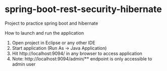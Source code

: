 # spring-boot-rest-security-hibernate
Project to practice spring boot and hibernate

How to launch and run the application
1. Open project in Eclipse or any other IDE
2. Start application (Run As -> Java Application)
3. Hit http://localhost:9094/ in any browser to access application
4. Note: http://localhost:9094/admin/** endpoint is only accessible to admin user
